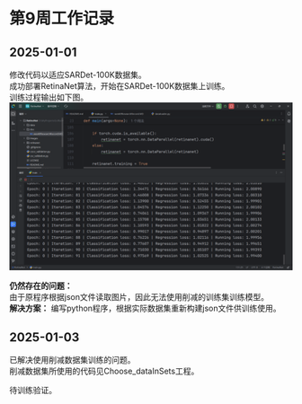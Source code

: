 # 第9周工作记录

## 2025-01-01
修改代码以适应SARDet-100K数据集。  
成功部署RetinaNet算法，开始在SARDet-100K数据集上训练。  
训练过程输出如下图。  
![RetinaNet第一次开始训练.png](figures/RetinaNet%E7%AC%AC%E4%B8%80%E6%AC%A1%E5%BC%80%E5%A7%8B%E8%AE%AD%E7%BB%83.png)

**仍然存在的问题：**  
由于原程序根据json文件读取图片，因此无法使用削减的训练集训练模型。  
**解决方案：** 编写python程序，根据实际数据集重新构建json文件供训练使用。  

## 2025-01-03
已解决使用削减数据集训练的问题。  
削减数据集所使用的代码见Choose_dataInSets工程。

待训练验证。